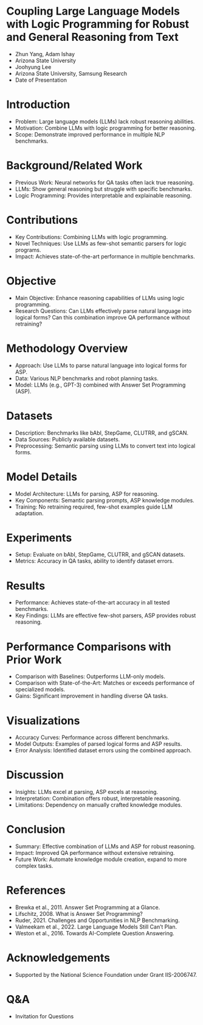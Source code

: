 # Coupling Large Language Models with Logic Programming for Robust and General Reasoning from Text

- Zhun Yang, Adam Ishay
- Arizona State University
- Joohyung Lee
- Arizona State University, Samsung Research
- Date of Presentation

# Introduction

- Problem: Large language models (LLMs) lack robust reasoning abilities.
- Motivation: Combine LLMs with logic programming for better reasoning.
- Scope: Demonstrate improved performance in multiple NLP benchmarks.

# Background/Related Work

- Previous Work: Neural networks for QA tasks often lack true reasoning.
- LLMs: Show general reasoning but struggle with specific benchmarks.
- Logic Programming: Provides interpretable and explainable reasoning.

# Contributions

- Key Contributions: Combining LLMs with logic programming.
- Novel Techniques: Use LLMs as few-shot semantic parsers for logic programs.
- Impact: Achieves state-of-the-art performance in multiple benchmarks.

# Objective

- Main Objective: Enhance reasoning capabilities of LLMs using logic programming.
- Research Questions: Can LLMs effectively parse natural language into logical forms? Can this combination improve QA performance without retraining?

# Methodology Overview

- Approach: Use LLMs to parse natural language into logical forms for ASP.
- Data: Various NLP benchmarks and robot planning tasks.
- Model: LLMs (e.g., GPT-3) combined with Answer Set Programming (ASP).

# Datasets

- Description: Benchmarks like bAbI, StepGame, CLUTRR, and gSCAN.
- Data Sources: Publicly available datasets.
- Preprocessing: Semantic parsing using LLMs to convert text into logical forms.

# Model Details

- Model Architecture: LLMs for parsing, ASP for reasoning.
- Key Components: Semantic parsing prompts, ASP knowledge modules.
- Training: No retraining required, few-shot examples guide LLM adaptation.

# Experiments

- Setup: Evaluate on bAbI, StepGame, CLUTRR, and gSCAN datasets.
- Metrics: Accuracy in QA tasks, ability to identify dataset errors.

# Results

- Performance: Achieves state-of-the-art accuracy in all tested benchmarks.
- Key Findings: LLMs are effective few-shot parsers, ASP provides robust reasoning.

# Performance Comparisons with Prior Work

- Comparison with Baselines: Outperforms LLM-only models.
- Comparison with State-of-the-Art: Matches or exceeds performance of specialized models.
- Gains: Significant improvement in handling diverse QA tasks.

# Visualizations

- Accuracy Curves: Performance across different benchmarks.
- Model Outputs: Examples of parsed logical forms and ASP results.
- Error Analysis: Identified dataset errors using the combined approach.

# Discussion

- Insights: LLMs excel at parsing, ASP excels at reasoning.
- Interpretation: Combination offers robust, interpretable reasoning.
- Limitations: Dependency on manually crafted knowledge modules.

# Conclusion

- Summary: Effective combination of LLMs and ASP for robust reasoning.
- Impact: Improved QA performance without extensive retraining.
- Future Work: Automate knowledge module creation, expand to more complex tasks.

# References

- Brewka et al., 2011. Answer Set Programming at a Glance.
- Lifschitz, 2008. What is Answer Set Programming?
- Ruder, 2021. Challenges and Opportunities in NLP Benchmarking.
- Valmeekam et al., 2022. Large Language Models Still Can’t Plan.
- Weston et al., 2016. Towards AI-Complete Question Answering.

# Acknowledgements

- Supported by the National Science Foundation under Grant IIS-2006747.

# Q&A

- Invitation for Questions
